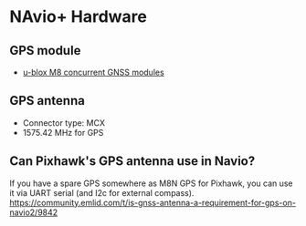 # NAvio+ Hardware

## GPS module
- [u-blox M8 concurrent GNSS modules](https://www.u-blox.com/sites/default/files/NEO-M8_DataSheet_%28UBX-13003366%29.pdf)

## GPS antenna
- Connector type: MCX
- 1575.42 MHz for GPS

## Can Pixhawk's GPS antenna use in Navio?
If you have a spare GPS somewhere as M8N GPS for Pixhawk, you can use it via UART serial (and I2c for external compass).<br>
https://community.emlid.com/t/is-gnss-antenna-a-requirement-for-gps-on-navio2/9842

